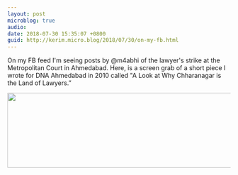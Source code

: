 ```yaml
---
layout: post
microblog: true
audio: 
date: 2018-07-30 15:35:07 +0800
guid: http://kerim.micro.blog/2018/07/30/on-my-fb.html
---
```

On my FB feed I'm seeing posts by @m4abhi of the lawyer's strike at the Metropolitan Court in Ahmedabad. Here, is a screen grab of a short piece I wrote for DNA Ahmedabad in 2010 called "A Look at Why Chharanagar is the Land of Lawyers.”

<img src="http://micro.oxus.net/uploads/2018/390241161c.jpg" width="600" height="169" />
